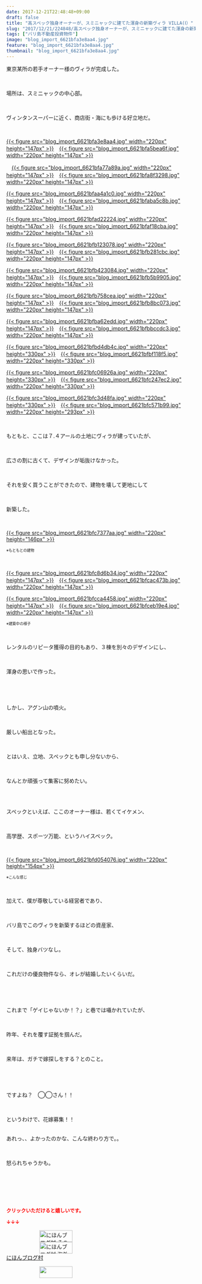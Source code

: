 ```yaml
---
date: 2017-12-21T22:48:48+09:00
draft: false
title: "高スペック独身オーナーが、スミニャックに建てた渾身の新築ヴィラ VILLA(Ⅰ）"
slug: "2017/12/21/224848/高スペック独身オーナーが、スミニャックに建てた渾身の新築ヴィラ VILLA(Ⅰ）"
tags: ["バリ島不動産投資物件"]
image: "blog_import_6621bfa3e8aa4.jpg"
feature: "blog_import_6621bfa3e8aa4.jpg"
thumbnail: "blog_import_6621bfa3e8aa4.jpg"
---
```

<p>東京某所の若手オーナー様のヴィラが完成した。</p><p> </p><p>場所は、スミニャックの中心部。</p><p> </p><p>ヴィンタンスーパーに近く、商店街・海にも歩ける好立地だ。</p><p> </p><p><a href="blog_import_6621bfa3e8aa4.jpg">{{< figure src="blog_import_6621bfa3e8aa4.jpg" width="220px" height="147px" >}}</a>　<a href="blog_import_6621bfa5bea6f.jpg">{{< figure src="blog_import_6621bfa5bea6f.jpg" width="220px" height="147px" >}}</a></p><p>　<a href="blog_import_6621bfa77a89a.jpg">{{< figure src="blog_import_6621bfa77a89a.jpg" width="220px" height="147px" >}}</a>　<a href="blog_import_6621bfa8f3298.jpg">{{< figure src="blog_import_6621bfa8f3298.jpg" width="220px" height="147px" >}}</a></p><p><a href="blog_import_6621bfaa4a1c0.jpg">{{< figure src="blog_import_6621bfaa4a1c0.jpg" width="220px" height="147px" >}}</a>　<a href="blog_import_6621bfaba5c8b.jpg">{{< figure src="blog_import_6621bfaba5c8b.jpg" width="220px" height="147px" >}}</a></p><p><a href="blog_import_6621bfad22224.jpg">{{< figure src="blog_import_6621bfad22224.jpg" width="220px" height="147px" >}}</a>　<a href="blog_import_6621bfaf18cba.jpg">{{< figure src="blog_import_6621bfaf18cba.jpg" width="220px" height="147px" >}}</a></p><p><a href="blog_import_6621bfb123078.jpg">{{< figure src="blog_import_6621bfb123078.jpg" width="220px" height="147px" >}}</a>　<a href="blog_import_6621bfb281cbc.jpg">{{< figure src="blog_import_6621bfb281cbc.jpg" width="220px" height="147px" >}}</a></p><p><a href="blog_import_6621bfb423084.jpg">{{< figure src="blog_import_6621bfb423084.jpg" width="220px" height="147px" >}}</a>　<a href="blog_import_6621bfb5b9905.jpg">{{< figure src="blog_import_6621bfb5b9905.jpg" width="220px" height="147px" >}}</a></p><p><a href="blog_import_6621bfb758cea.jpg">{{< figure src="blog_import_6621bfb758cea.jpg" width="220px" height="147px" >}}</a>　<a href="blog_import_6621bfb8bc073.jpg">{{< figure src="blog_import_6621bfb8bc073.jpg" width="220px" height="147px" >}}</a></p><p><a href="blog_import_6621bfba62edd.jpg">{{< figure src="blog_import_6621bfba62edd.jpg" width="220px" height="147px" >}}</a>　<a href="blog_import_6621bfbbccdc3.jpg">{{< figure src="blog_import_6621bfbbccdc3.jpg" width="220px" height="147px" >}}</a></p><p><a href="blog_import_6621bfbd4db4c.jpg">{{< figure src="blog_import_6621bfbd4db4c.jpg" width="220px" height="330px" >}}</a>　<a href="blog_import_6621bfbf118f5.jpg">{{< figure src="blog_import_6621bfbf118f5.jpg" width="220px" height="330px" >}}</a></p><p><a href="blog_import_6621bfc06926a.jpg">{{< figure src="blog_import_6621bfc06926a.jpg" width="220px" height="330px" >}}</a>　<a href="blog_import_6621bfc247ec2.jpg">{{< figure src="blog_import_6621bfc247ec2.jpg" width="220px" height="330px" >}}</a></p><p><a href="blog_import_6621bfc3d48fa.jpg">{{< figure src="blog_import_6621bfc3d48fa.jpg" width="220px" height="330px" >}}</a>　<a href="blog_import_6621bfc571b99.jpg">{{< figure src="blog_import_6621bfc571b99.jpg" width="220px" height="293px" >}}</a></p><p> </p><p>もともと、ここは７.４アールの土地にヴィラが建っていたが、</p><p> </p><p>広さの割に古くて、デザインが垢抜けなかった。</p><p> </p><p>それを安く買うことができたので、建物を壊して更地にして</p><p> </p><p>新築した。</p><p> </p><p><a href="blog_import_6621bfc7377aa.jpg">{{< figure src="blog_import_6621bfc7377aa.jpg" width="220px" height="146px" >}}</a></p><p><span style="font-size: 0.7em;">※もともとの建物</span></p><p> </p><p><a href="blog_import_6621bfc8d6b34.jpg">{{< figure src="blog_import_6621bfc8d6b34.jpg" width="220px" height="147px" >}}</a>　<a href="blog_import_6621bfcac473b.jpg">{{< figure src="blog_import_6621bfcac473b.jpg" width="220px" height="147px" >}}</a></p><p><a href="blog_import_6621bfcca4458.jpg">{{< figure src="blog_import_6621bfcca4458.jpg" width="220px" height="147px" >}}</a>　<a href="blog_import_6621bfceb19e4.jpg">{{< figure src="blog_import_6621bfceb19e4.jpg" width="220px" height="147px" >}}</a></p><p><span style="font-size: 0.7em;">※建築中の様子</span></p><p> </p><p>レンタルのリピータ獲得の目的もあり、３棟を別々のデザインにし、</p><p> </p><p>渾身の思いで作った。</p><p> </p><p> </p><p>しかし、アグン山の噴火。</p><p> </p><p>厳しい船出となった。</p><p> </p><p>とはいえ、立地、スペックとも申し分ないから、</p><p> </p><p>なんとか頑張って集客に努めたい。</p><p> </p><p><br/>スペックといえば、ここのオーナー様は、若くてイケメン、</p><p> </p><p>高学歴、スポーツ万能、というハイスペック。</p><p> </p><p><a href="blog_import_6621bfd054076.jpg">{{< figure src="blog_import_6621bfd054076.jpg" width="220px" height="154px" >}}</a></p><p><span style="font-size: 0.7em;">※こんな感じ</span></p><p> </p><p>加えて、僕が尊敬している経営者であり、</p><p> </p><p>バリ島でこのヴィラを新築するほどの資産家、</p><p> </p><p>そして、独身バツなし。</p><p> </p><p>これだけの優良物件なら、オレが結婚したいくらいだ。</p><p> </p><p> </p><p>これまで「ゲイじゃないか！？」と巷では囁かれていたが、</p><p> </p><p>昨年、それを覆す証拠を掴んだ。</p><p> </p><p>来年は、ガチで嫁探しをする？とのこと。</p><p> </p><p> </p><p>ですよね？　◯◯さん！！</p><p> </p><p>というわけで、花嫁募集！！</p><p><br/>あれっ、、よかったのかな、こんな終わり方で。。</p><p> </p><p>怒られちゃうかも。</p><p> </p><p> </p><p> </p><p><font color="#ff0000" size="2"><strong>クリックいただけると嬉しいです。</strong></font></p><p><font color="#ff0000" size="2"><strong>↓↓↓</strong></font></p><p><a href="ranking.html?p_cid=01260127" id="&amp;blogmura_banner" target="_blank"><img alt="にほんブログ村 その他生活ブログ 不動産投資へ" border="0" height="31" src="data:image/svg+xml;charset=utf-8,%3Csvg%20xmlns%3D%22http%3A%2F%2Fwww.w3.org%2F2000%2Fsvg%22%20title%3D%22Placeholder%20for%20Images%22%20role%3D%22presentation%22%20viewBox%3D%220%200%2088%2031%22%20%2F%3E" width="88" data-src="https://img-proxy.blog-video.jp/images?url=http%3A%2F%2Flife.blogmura.com%2Fhudousantoushi%2Fimg%2Fhudousantoushi88_31.gif" style="aspect-ratio: auto 88 / 31;"/><noscript><img alt="にほんブログ村 その他生活ブログ 不動産投資へ" border="0" height="31" src="https://img-proxy.blog-video.jp/images?url=http%3A%2F%2Flife.blogmura.com%2Fhudousantoushi%2Fimg%2Fhudousantoushi88_31.gif" width="88"></noscript></a><br/><a href="ranking.html?p_cid=01260127" target="_blank"><img alt="にほんブログ村 海外生活ブログ バリ島情報へ" border="0" height="31" src="data:image/svg+xml;charset=utf-8,%3Csvg%20xmlns%3D%22http%3A%2F%2Fwww.w3.org%2F2000%2Fsvg%22%20title%3D%22Placeholder%20for%20Images%22%20role%3D%22presentation%22%20viewBox%3D%220%200%2088%2031%22%20%2F%3E" width="88" data-src="https://img-proxy.blog-video.jp/images?url=http%3A%2F%2Foverseas.blogmura.com%2Fbali%2Fimg%2Fbali88_31.gif" style="aspect-ratio: auto 88 / 31;"/><noscript><img alt="にほんブログ村 海外生活ブログ バリ島情報へ" border="0" height="31" src="https://img-proxy.blog-video.jp/images?url=http%3A%2F%2Foverseas.blogmura.com%2Fbali%2Fimg%2Fbali88_31.gif" width="88"></noscript></a><br/><a href="ranking.html?p_cid=01260127" target="_blank">にほんブログ村</a></p><p><a href="link.php?1804582" title="人気ブログランキングへ"><img border="0" height="31" src="data:image/svg+xml;charset=utf-8,%3Csvg%20xmlns%3D%22http%3A%2F%2Fwww.w3.org%2F2000%2Fsvg%22%20title%3D%22Placeholder%20for%20Images%22%20role%3D%22presentation%22%20viewBox%3D%220%200%2088%2031%22%20%2F%3E" width="88" data-src="https://blog.with2.net/img/banner/banner_22.gif" style="aspect-ratio: auto 88 / 31;"/><noscript><img border="0" height="31" src="https://blog.with2.net/img/banner/banner_22.gif" width="88"></noscript></a></p>

